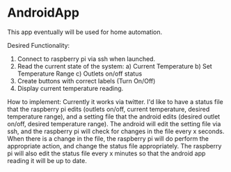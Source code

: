 # AndroidApp

This app eventually will be used for home automation.

Desired Functionality:
1. Connect to raspberry pi via ssh when launched.
2. Read the current state of the system:
  a) Current Temperature
  b) Set Temperature Range
  c) Outlets on/off status
3. Create buttons with correct labels (Turn On/Off)
4. Display current temperature reading.

How to implement:
Currently it works via twitter.  I'd like to have a status file that the raspberry pi edits (outlets on/off,
current temperature, desired temperature range), and a setting file that the android edits (desired outlet 
on/off, desired temperature range).  The android will edit the setting file via ssh, and the raspberry pi will
check for changes in the file every x seconds.  When there is a change in the file, the raspberry pi will do 
perform the appropriate action, and change the status file appropriately.  The raspberry pi will also edit the
status file every x minutes so that the android app reading it will be up to date.
